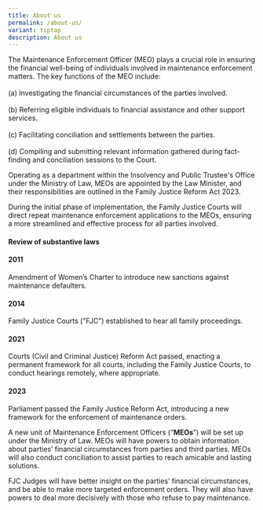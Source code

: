 ```yaml
---
title: About us
permalink: /about-us/
variant: tiptap
description: About us
---
```

<p>The Maintenance Enforcement Officer (MEO) plays a crucial role in ensuring
the financial well-being of individuals involved in maintenance enforcement
matters. The key functions of the MEO include:
<br>
<br>(a) Investigating the financial circumstances of the parties involved.
<br>
<br>(b) Referring eligible individuals to financial assistance and other support
services.
<br>
<br>(c) Facilitating conciliation and settlements between the parties.
<br>
<br>(d) Compiling and submitting relevant information gathered during fact-finding
and conciliation sessions to the Court.</p>
<p>Operating as a department within the Insolvency and Public Trustee's Office
under the Ministry of Law, MEOs are appointed by the Law Minister, and
their responsibilities are outlined in the Family Justice Reform Act 2023.</p>
<p>During the initial phase of implementation, the Family Justice Courts
will direct repeat maintenance enforcement applications to the MEOs, ensuring
a more streamlined and effective process for all parties involved.</p>
<p></p>
<h4>Review of substantive laws</h4>
<h4>2011</h4>
<p>Amendment of Women’s Charter to introduce new sanctions against maintenance
defaulters.</p>
<h4>2014</h4>
<p>Family Justice Courts ("FJC”) established to hear all family proceedings.</p>
<h4>2021</h4>
<p>Courts (Civil and Criminal Justice) Reform Act passed, enacting a permanent
framework for all courts, including the Family Justice Courts, to conduct
hearings remotely, where appropriate.</p>
<h4>2023</h4>
<p>Parliament passed the Family Justice Reform Act, introducing a new framework
for the enforcement of maintenance orders.</p>
<p>A new unit of Maintenance Enforcement Officers (“<strong>MEOs</strong>”)
will be set up under the Ministry of Law. MEOs will have powers to obtain
information about parties’ financial circumstances from parties and third
parties. MEOs will also conduct conciliation to assist parties to reach
amicable and lasting solutions.</p>
<p>FJC Judges will&nbsp;have better insight on the parties’ financial circumstances,
and be able to make more targeted enforcement orders. They will also have
powers to deal more decisively with those who refuse to pay maintenance.</p>